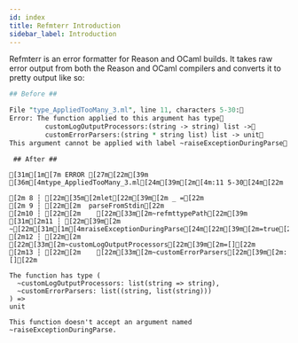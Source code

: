 ```yaml
---
id: index
title: Refmterr Introduction
sidebar_label: Introduction
---
```


Refmterr is an error formatter for Reason and OCaml builds. It takes raw error output from both the Reason and OCaml compilers and converts it to pretty output like so:

```perl
## Before ##

File "type_AppliedTooMany_3.ml", line 11, characters 5-30:
Error: The function applied to this argument has type
         customLogOutputProcessors:(string -> string) list ->
         customErrorParsers:(string * string list) list -> unit
This argument cannot be applied with label ~raiseExceptionDuringParse
```
```sh-stacked
 ## After ##

[31m[1m[7m ERROR [27m[22m[39m [36m[4mtype_AppliedTooMany_3.ml[24m[39m[2m[4m:11 5-30[24m[22m

[2m 8 ┆ [22m[35m[2mlet[22m[39m[2m _ =[22m
[2m 9 ┆ [22m[2m  parseFromStdin[22m
[2m10 ┆ [22m[2m    [22m[33m[2m~refmttypePath[22m[39m
[31m[2m11 ┆ [22m[39m[2m    ~[22m[31m[1m[4mraiseExceptionDuringParse[24m[22m[39m[2m=true[22m
[2m12 ┆ [22m[2m    [22m[33m[2m~customLogOutputProcessors[22m[39m[2m=[][22m
[2m13 ┆ [22m[2m    [22m[33m[2m~customErrorParsers[22m[39m[2m:[][22m

The function has type (
  ~customLogOutputProcessors: list(string => string),
  ~customErrorParsers: list((string, list(string)))
) =>
unit

This function doesn't accept an argument named ~raiseExceptionDuringParse.
```
